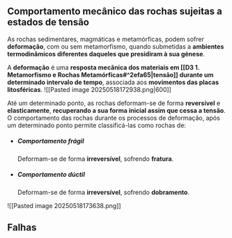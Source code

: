## Comportamento mecânico das rochas sujeitas a estados de tensão
As rochas sedimentares, magmáticas e metamórficas, podem sofrer **deformação**, com ou sem metamorfismo, quando submetidas a **ambientes termodinâmicos diferentes daqueles que presidiram à sua génese**.

A **deformação** é uma **resposta mecânica dos materiais em [[D3 1. Metamorfismo e Rochas Metamórficas#^2efa65|tensão]] durante um determinado intervalo de tempo**, associada aos **movimentos das placas litosféricas**.
![[Pasted image 20250518172938.png|600]]

Até um determinado ponto, as rochas deformam-se de forma **reversível** e **elasticamente**, **recuperando a sua forma inicial assim que cessa a tensão**.
O comportamento das rochas durante os processos de deformação, após um determinado ponto permite classificá-las como rochas de:
- ##### Comportamento frágil
	Deformam-se de forma **irreversível**, sofrendo **fratura**.
- ##### Comportamento dúctil
	Deformam-se de forma **irreversível**, sofrendo **dobramento**.

![[Pasted image 20250518173638.png]]
## Falhas